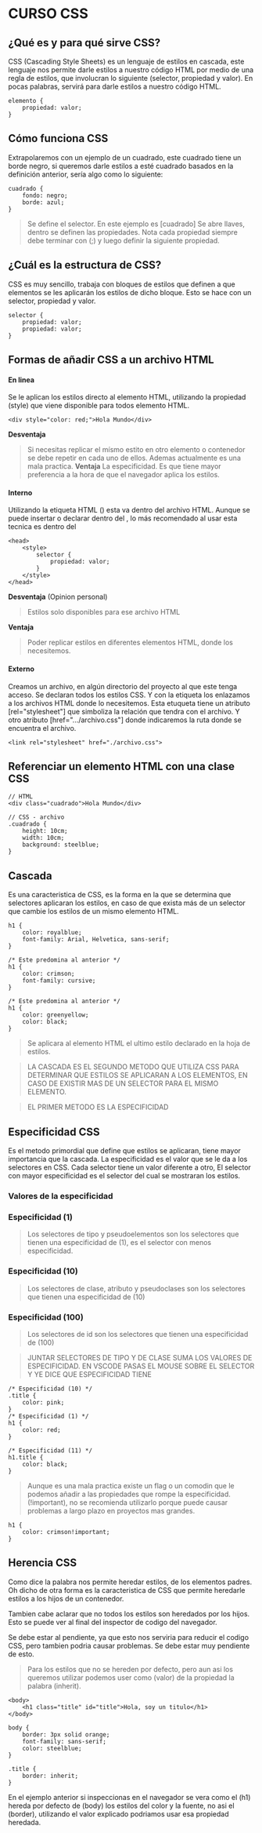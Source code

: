 # CURSO CSS

## ¿Qué es y para qué sirve CSS?
CSS (Cascading Style Sheets) es un lenguaje de estilos en cascada, este lenguaje nos permite darle estilos a nuestro código HTML por medio de una regla de estilos, que involucran lo siguiente (selector, propiedad y valor). En pocas palabras, servirá para darle estilos a nuestro código HTML.

````
elemento {
    propiedad: valor;
}
````

## Cómo funciona CSS
Extrapolaremos con un ejemplo de un cuadrado, este cuadrado tiene un borde negro, si queremos darle estilos a esté cuadrado basados en la definición anterior, sería algo como lo siguiente:

````
cuadrado {
    fondo: negro;
    borde: azul;
}
````
> Se define el selector. En este ejemplo es [cuadrado]
> Se abre llaves, dentro se definen las propiedades.
> Nota cada propiedad siempre debe terminar con (;) y luego definir la siguiente propiedad.

## ¿Cuál es la estructura de CSS?
CSS es muy sencillo, trabaja con bloques de estilos que definen a que elementos se les aplicarán los estilos de dicho bloque. Esto se hace con un selector, propiedad y valor.

````
selector {
    propiedad: valor;
    propiedad: valor;
}
````

## Formas de añadir CSS a un archivo HTML

#### En linea
Se le aplican los estilos directo al elemento HTML, utilizando la propiedad (style) que viene disponible para todos elemento HTML.
````
<div style="color: red;">Hola Mundo</div>
````
**Desventaja**
> Si necesitas replicar el mísmo estito en otro elemento o contenedor se debe repetir en cada uno de ellos. Ademas actualmente es una mala practica.
**Ventaja**
> La especificidad. Es que tiene mayor preferencia a la hora de que el navegador aplica los estilos.

#### Interno
Utilizando la etiqueta HTML (<style></style>) esta va dentro del archivo HTML. Aunque se puede insertar o declarar dentro del <body>, lo más recomendado al usar esta tecnica es dentro del <head>

`````
<head>
    <style>
        selector {
            propiedad: valor;
        }
    </style>
</head>
`````
**Desventaja** (Opinion personal)
> Estilos solo disponibles para ese archivo HTML

**Ventaja**
> Poder replicar estilos en diferentes elementos HTML, donde los necesitemos.

#### Externo
Creamos un archivo, en algún directorio del proyecto al que este tenga acceso. Se declaran todos los estilos CSS. Y con la etiqueta <link> los enlazamos a los archivos HTML donde lo necesitemos. Esta etuqueta tiene un atributo [rel="stylesheet"] que simboliza la relación que tendra con el archivo. Y otro atributo [href=".../archivo.css"] donde indicaremos la ruta donde se encuentra el archivo.

````
<link rel="stylesheet" href="./archivo.css">
````

## Referenciar un elemento HTML con una clase CSS

````
// HTML
<div class="cuadrado">Hola Mundo</div>

// CSS - archivo
.cuadrado {
    height: 10cm;
    width: 10cm;
    background: steelblue;
}

````

## Cascada
Es una caracteristica de CSS, es la forma en la que se determina que selectores aplicaran los estilos, en caso de que exista más de un selector que cambie los estilos de un mismo elemento HTML.

````
h1 {
    color: royalblue;
    font-family: Arial, Helvetica, sans-serif;
}

/* Este predomina al anterior */
h1 {
    color: crimson;
    font-family: cursive;
}

/* Este predomina al anterior */
h1 {
    color: greenyellow;
    color: black;
}
````
> Se aplicara al elemento HTML el ultimo estilo declarado en la hoja de estilos.

> LA CASCADA ES EL SEGUNDO METODO QUE UTILIZA CSS PARA DETERMINAR QUE ESTILOS SE APLICARAN A LOS ELEMENTOS, EN CASO DE EXISTIR MAS DE UN SELECTOR PARA EL MISMO ELEMENTO.

> EL PRIMER METODO ES LA ESPECIFICIDAD


## Especificidad CSS
Es el metodo primordial que define que estilos se aplicaran, tiene mayor importancia que la cascada. La especificidad es el valor que se le da a los selectores en CSS. Cada selector tiene un valor diferente a otro, El selector con mayor especificidad es el selector del cual se mostraran los estilos.

### Valores de la especificidad

### Especificidad (1)
> Los selectores de tipo y pseudoelementos son los selectores que tienen una especificidad de (1), es el selector con menos especificidad.

### Especificidad (10)
> Los selectores de clase, atributo y pseudoclases son los selectores que tienen una especificidad de (10)

### Especificidad (100)
> Los selectores de id son los selectores que tienen una especificidad de (100)


> JUNTAR SELECTORES DE TIPO Y DE CLASE SUMA LOS VALORES DE ESPECIFICIDAD.
> EN VSCODE PASAS EL MOUSE SOBRE EL SELECTOR Y YE DICE QUE ESPECIFICIDAD TIENE

````
/* Especificidad (10) */
.title {
    color: pink;
}
/* Especificidad (1) */
h1 {
    color: red;
}

/* Especificidad (11) */
h1.title {
    color: black;
}
````

> Aunque es una mala practica existe un flag o un comodin que le podemos añadir a las propiedades que rompe la especificidad. (!important), no se recomienda utilizarlo porque puede causar problemas a largo plazo en proyectos mas grandes.
`````
h1 {
    color: crimson!important;
}
`````


## Herencia CSS
Como dice la palabra nos permite heredar estilos, de los elementos padres. Oh dicho de otra forma es la caracteristica de CSS que permite heredarle estilos a los hijos de un contenedor.

Tambien cabe aclarar que no todos los estilos son heredados por los hijos. Esto se puede ver al final del inspector de codigo del navegador.

Se debe estar al pendiente, ya que esto nos serviria para reducir el codigo CSS, pero tambien podria causar problemas. Se debe estar muy pendiente de esto.

> Para los estilos que no se hereden por defecto, pero aun asi los queremos utilizar podemos user como (valor) de la propiedad la palabra (inherit).

````
<body>
    <h1 class="title" id="title">Hola, soy un titulo</h1>
</body>

body {
    border: 3px solid orange;
    font-family: sans-serif;
    color: steelblue;
}

.title {
    border: inherit;
}
````
En el ejemplo anterior si inspeccionas en el navegador se vera como el (h1) hereda por defecto de (body) los estilos del color y la fuente, no asi el (border), utilizando el valor explicado podriamos usar esa propiedad heredada.